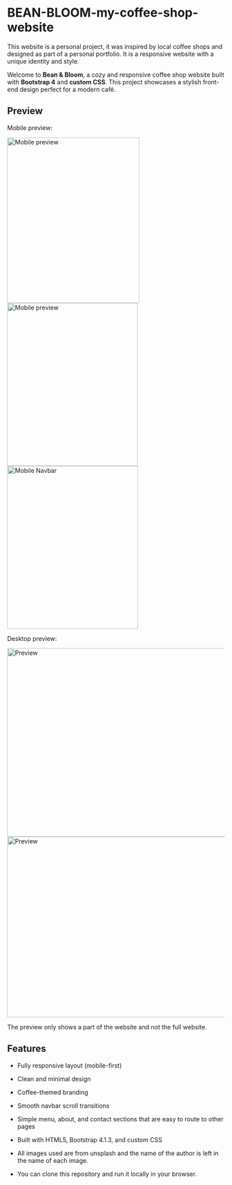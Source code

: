 # BEAN-BLOOM-my-coffee-shop-website
This website is a personal project, it was inspired by local coffee shops and designed as part of a personal portfolio. It is a responsive website with a unique identity and style.

Welcome to **Bean & Bloom**, a cozy and responsive coffee shop website built with **Bootstrap 4** and **custom CSS**. This project showcases a stylish front-end design perfect for a modern café.


##  Preview
Mobile preview:

<img width="306" height="383" alt="Mobile preview" src="https://github.com/user-attachments/assets/46930a00-ff04-450b-bf9b-f8831f18c822" />
<img width="302" height="377" alt="Mobile preview" src="https://github.com/user-attachments/assets/671a9f10-2f1b-4390-8952-51fd246287b5" />
<img width="303" height="377" alt="Mobile Navbar" src="https://github.com/user-attachments/assets/6c4a35e5-9c4f-47a5-b1c2-a6d8b24b7026" />


Desktop preview:

<img width="950" height="436" alt="Preview" src="https://github.com/user-attachments/assets/fe20d3ae-7615-448f-9a2d-faf42af7a629" />
<img width="525" height="418" alt="Preview" src="https://github.com/user-attachments/assets/bd863151-1877-4abc-90cd-e5f62a5b0ecd" />

The preview only shows a part of the website and not the full website.




##  Features

- Fully responsive layout (mobile-first)
- Clean and minimal design
- Coffee-themed branding
- Smooth navbar scroll transitions
- Simple menu, about, and contact sections that are easy to route to other pages
- Built with HTML5, Bootstrap 4.1.3, and custom CSS

- All images used are from unsplash and the name of the author is left in the name of each image.

- You can clone this repository and run it locally in your browser.
